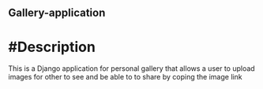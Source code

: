 ## Gallery-application

# #Description
This is a Django application for personal gallery that allows a user to upload images for other to see and be able to to share by coping the image link